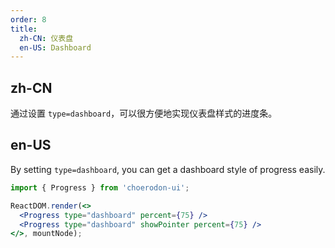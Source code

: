 ```yaml
---
order: 8
title:
  zh-CN: 仪表盘
  en-US: Dashboard
---
```


## zh-CN

通过设置 `type=dashboard`，可以很方便地实现仪表盘样式的进度条。

## en-US

By setting `type=dashboard`, you can get a dashboard style of progress easily.

````jsx
import { Progress } from 'choerodon-ui';

ReactDOM.render(<>
  <Progress type="dashboard" percent={75} />
  <Progress type="dashboard" showPointer percent={75} />
</>, mountNode);
````
